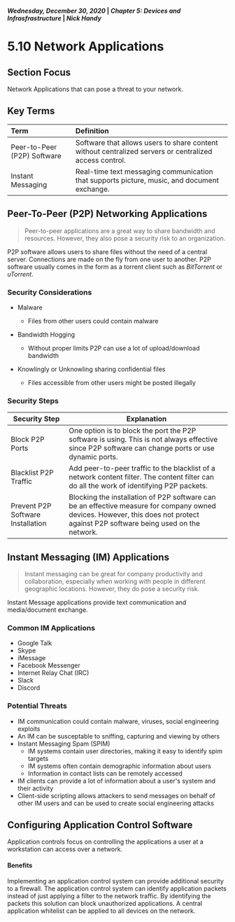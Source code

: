 **_Wednesday, December 30, 2020_ | _Chapter 5: Devices and Infrasfrastructure_ | _Nick Handy_**

# 5.10 Network Applications

## Section Focus

Network Applications that can pose a threat to your network.

## Key Terms

| Term                        | Definition                                                   |
| :-------------------------- | :----------------------------------------------------------- |
| Peer-to-Peer (P2P) Software | Software that allows users to share content without centralized servers or centralized access control. |
| Instant Messaging           | Real-time text messaging communication that supports picture, music, and document exchange. |

## Peer-To-Peer (P2P) Networking Applications

> Peer-to-peer applications are a great way to share bandwidth and resources. However, they also pose a security risk to an organization.

P2P software allows users to share files without the need of a central server. Connections are made on the fly from one user to another. P2P software usually comes in the form as a torrent client such as *BitTorrent* or *uTorrent*. 

### Security Considerations

- Malware
  - Files from other users could contain malware

- Bandwidth Hogging
  - Without proper limits P2P can use a lot of upload/download bandwidth
- Knowlingly or Unknowling sharing confidential files
  - Files accessible from other users might be posted illegally

### Security Steps

| Security Step                     | Explanation                                                  |
| --------------------------------- | ------------------------------------------------------------ |
| Block P2P Ports                   | One option is to block the port the P2P software is using. This is not always effective since P2P software can change ports or use dynamic ports. |
| Blacklist P2P Traffic             | Add peer-to-peer traffic to the blacklist of a network content filter. The content filter can do all the work of identifying P2P packets. |
| Prevent P2P Software Installation | Blocking the installation of P2P software can be an effective measure for company owned devices. However, this does not protect against P2P software being used on the network. |

## Instant Messaging (IM) Applications

> Instant messaging can be great for company productivity and collaboration, especially when working with people in different geographic locations. However, they do pose a security risk.

Instant Message applications provide text communication and media/document exchange. 

### Common IM Applications

- Google Talk
- Skype
- iMessage
- Facebook Messenger
- Internet Relay Chat (IRC)
- Slack
- Discord

### Potential Threats

- IM communication could contain malware, viruses, social engineering exploits
- An IM can be susceptable to sniffing, capturing and viewing by others 
- Instant Messaging Spam (SPIM)
  - IM systems contain user directories, making it easy to identify spim targets
  - IM systems often contain demographic information about users
  - Information in contact lists can be remotely accessed
- IM clients can provide a lot of information about a user's system and their activity 
- Client-side scripting allows attackers to send messages on behalf of other IM users and can be used to create            social engineering attacks

## Configuring Application Control Software

Application controls focus on controlling the applications a user at a workstation can access over a network. 

#### Benefits

Implementing an application control system can provide additional security to a firewall. The application control system can identify application packets instead of just applying a filter to the network traffic. By identifying the packets this solution can block unauthorized applications. A central application whitelist can be applied to all devices on the network.  

